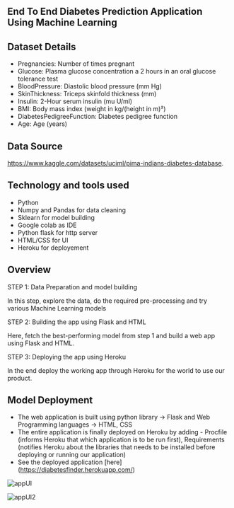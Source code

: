 
End To End Diabetes Prediction Application Using Machine Learning
-----------------------------------------------------------------


Dataset Details
------------

   * Pregnancies: Number of times pregnant
   * Glucose: Plasma glucose concentration a 2 hours in an oral glucose tolerance test
   * BloodPressure: Diastolic blood pressure (mm Hg)
   * SkinThickness: Triceps skinfold thickness (mm)
   * Insulin: 2-Hour serum insulin (mu U/ml)
   * BMI: Body mass index (weight in kg/(height in m)²)
   * DiabetesPedigreeFunction: Diabetes pedigree function
   * Age: Age (years)



Data Source
--------------
https://www.kaggle.com/datasets/uciml/pima-indians-diabetes-database.


Technology and tools used
-------------------------

* Python
* Numpy and Pandas for data cleaning
* Sklearn for model building
* Google colab as IDE
* Python flask for http server
* HTML/CSS for UI
* Heroku for deployement



Overview
----------

STEP 1: Data Preparation and model building

In this step, explore the data, do the required pre-processing and try various Machine Learning models

STEP 2: Building the app using Flask and HTML

Here, fetch the best-performing model from step 1 and build a web app using Flask and HTML.

STEP 3: Deploying the app using Heroku

In the end deploy the working app through Heroku for the world to use our product.
  


Model Deployment
--------------------

* The web application is built using python library -> Flask and Web Programming languages -> HTML, CSS
* The entire application is finally deployed on Heroku by adding - Procfile (informs Heroku that which application is to be run first), Requirements         (notifies Heroku about the libraries that needs to be installed before deploying or running our application)
* See the deployed application [here] (https://diabetesfinder.herokuapp.com/)


![appUI](https://user-images.githubusercontent.com/108679625/184126797-82acbee0-058a-4224-a6a7-bb2363a68a3b.png)

![appUI2](https://user-images.githubusercontent.com/108679625/184127353-95767649-f3e6-4d7e-9ac0-c5a7bc93fc4f.png)


